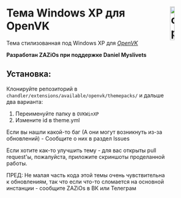 # <img align="right" src="https://raw.githubusercontent.com/ZAZiOs/OVKWinXP/main/gh-icon.svg" alt="openvkXP" title="openvkXP" width="15%">Тема Windows XP для OpenVK

Тема стилизованная под Windows XP для _[OpenVK](https://github.com/openvk/openvk)_

**Разработан ZAZiOs при поддержке Daniel Myslivets**

##  Установка:
Клонируйте репозиторий в `chandler/extensions/available/openvk/themepacks/` и дальше два варианта:
1. Переименуйте папку в `OVKWinXP`
2. Измените id в theme.yml

Если вы нашли какой-то баг (А они могут возникнуть из-за обновлений) - Сообщите о них в раздел Issues

Если хотите как-то улучшить тему - для вас открыты pull request'ы, пожалуйста, приложите скриншоты проделанной работы.

ПРЕД: Не малая часть кода этой темы очень чувствительна к обновлениям, так что если что-то сломается на основной инстанции - сообщите ZAZiOs в ВК или Телеграм
